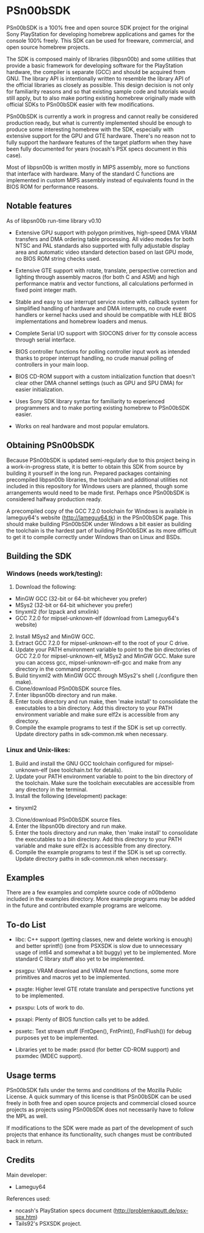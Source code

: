 # PSn00bSDK

PSn00bSDK is a 100% free and open source SDK project for the original Sony
PlayStation for developing homebrew applications and games for the console
100% freely. This SDK can be used for freeware, commercial, and open source
homebrew projects.

The SDK is composed mainly of libraries (libpsn00b) and some utilities that
provide a basic framework for developing software for the PlayStation
hardware, the compiler is separate (GCC) and should be acquired from GNU.
The library API is intentionally written to resemble the library API of the
official libraries as closely as possible. This design decision is not only
for familiarity reasons and so that existing sample code and tutorials would
still apply, but to also make porting existing homebrew originally made with
official SDKs to PSn00bSDK easier with few modifications.

PSn00bSDK is currently a work in progress and cannot really be considered
production ready, but what is currently implemented should be enough to
produce some interesting homebrew with the SDK, especially with extensive
support for the GPU and GTE hardware. There's no reason not to fully support
the hardware features of the target platform when they have been fully
documented for years (nocash's PSX specs document in this case).

Most of libpsn00b is written mostly in MIPS assembly, more so functions that
interface with hardware. Many of the standard C functions are implemented in
custom MIPS assembly instead of equivalents found in the BIOS ROM for
performance reasons.


## Notable features
As of libpsn00b run-time library v0.10

* Extensive GPU support with polygon primitives, high-speed DMA VRAM
  transfers and DMA ordering table processing. All video modes for both NTSC
  and PAL standards also supported with fully adjustable display area and
  automatic video standard detection based on last GPU mode, no BIOS ROM
  string checks used.

* Extensive GTE support with rotate, translate, perspective correction and
  lighting through assembly macros (for both C and ASM) and high performance
  matrix and vector functions, all calculations performed in fixed point
  integer math.

* Stable and easy to use interrupt service routine with callback system for
  simplified handling of hardware and DMA interrupts, no crude event handlers
  or kernel hacks used and should be compatible with HLE BIOS implementations
  and homebrew loaders and menus.

* Complete Serial I/O support with SIOCONS driver for tty console access
  through serial interface.

* BIOS controller functions for polling controller input work as intended
  thanks to proper interrupt handling, no crude manual polling of controllers
  in your main loop.

* BIOS CD-ROM support with a custom initialization function that doesn't
  clear other DMA channel settings (such as GPU and SPU DMA) for easier
  initialization.

* Uses Sony SDK library syntax for familiarity to experienced programmers
  and to make porting existing homebrew to PSn00bSDK easier.

* Works on real hardware and most popular emulators.


## Obtaining PSn00bSDK

Because PSn00bSDK is updated semi-regularly due to this project being in
a work-in-progress state, it is better to obtain this SDK from source by
building it yourself in the long run. Prepared packages containing
precompiled libpsn00b libraries, the toolchain and additional utilities
not included in this repository for Windows users are planned, though some
arrangements would need to be made first. Perhaps once PSn00bSDK is
considered halfway production ready.

A precompiled copy of the GCC 7.2.0 toolchain for Windows is available
in lameguy64's website (http://lameguy64.tk) in the PSn00bSDK page. This
should make building PSn00bSDK under Windows a bit easier as building the
toolchain is the hardest part of building PSn00bSDK as its more difficult
to get it to compile correctly under Windows than on Linux and BSDs.


## Building the SDK

### Windows (needs work/testing):
1. Download the following:
  * MinGW GCC (32-bit or 64-bit whichever you prefer)
  * MSys2 (32-bit or 64-bit whichever you prefer)
  * tinyxml2 (for lzpack and smxlink)
  * GCC 7.2.0 for mipsel-unknown-elf (download from Lameguy64's website)
2. Install MSys2 and MinGW GCC.
3. Extract GCC 7.2.0 for mipsel-unknown-elf to the root of your C drive.
4. Update your PATH environment variable to point to the bin directories of
   GCC 7.2.0 for mipsel-unknown-elf, MSys2 and MinGW GCC. Make sure you can
   access gcc, mipsel-unknown-elf-gcc and make from any directory in the
   command prompt.
5. Build tinyxml2 with MinGW GCC through MSys2's shell
   (./configure then make).
6. Clone/download PSn00bSDK source files.
7. Enter libpsn00b directory and run make.
8. Enter tools directory and run make, then 'make install' to consolidate the
   executables to a bin directory. Add this directory to your PATH
   environment variable and make sure elf2x is accessible from any directory.
9. Compile the example programs to test if the SDK is set up correctly.
   Update directory paths in sdk-common.mk when necessary.

### Linux and Unix-likes:
1. Build and install the GNU GCC toolchain configured for mipsel-unknown-elf
   (see toolchain.txt for details).
2. Update your PATH environment variable to point to the bin directory of the
   toolchain. Make sure the toolchain executables are accessible from any
   directory in the terminal.
2. Install the following (development) package:
  * tinyxml2
3. Clone/download PSn00bSDK source files.
4. Enter the libpsn00b directory and run make.
5. Enter the tools directory and run make, then 'make install' to consolidate
   the executables to a bin directory. Add this directory to your PATH
   variable and make sure elf2x is accessible from any directory.
6. Compile the example programs to test if the SDK is set up correctly.
   Update directory paths in sdk-common.mk when necessary.


## Examples

There are a few examples and complete source code of n00bdemo included in
the examples directory. More example programs may be added in the future
and contributed example programs are welcome.


## To-do List

* libc: C++ support (getting classes, new and delete working is enough)
  and better sprintf() (one from PSXSDK is slow due to unnecessary usage
  of int64 and somewhat a bit buggy) yet to be implemented. More standard
  C library stuff also yet to be implemented.

* psxgpu: VRAM download and VRAM move functions, some more primitives
  and macros yet to be implemented.

* psxgte: Higher level GTE rotate translate and perspective functions
  yet to be implemented.

* psxspu: Lots of work to do.

* psxapi: Plenty of BIOS function calls yet to be added.

* psxetc: Text stream stuff (FntOpen(), FntPrint(), FndFlush()) for
  debug purposes yet to be implemented.
  
* Libraries yet to be made: psxcd (for better CD-ROM support) and
  psxmdec (MDEC support).


## Usage terms

PSn00bSDK falls under the terms and conditions of the Mozilla Public
License. A quick summary of this license is that PSn00bSDK can be used
freely in both free and open source projects and commercial closed source
projects as projects using PSn00bSDK does not necessarily have to follow
the MPL as well.

If modifications to the SDK were made as part of the development of such
projects that enhance its functionality, such changes must be contributed
back in return.


## Credits

Main developer:
* Lameguy64

References used:
* nocash's PlayStation specs document (http://problemkaputt.de/psx-spx.htm)
* Tails92's PSXSDK project.
